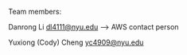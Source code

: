 Team members:

Danrong Li dl4111@nyu.edu --> AWS contact person

Yuxiong (Cody) Cheng yc4909@nyu.edu
